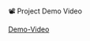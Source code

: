  📽️ Project Demo Video

[Demo-Video](https://drive.google.com/file/d/1TIxYOlTNZkGXwdvltV6a-A9gLB3ne6PE/view?usp=sharing)
